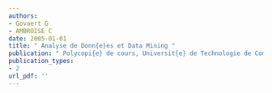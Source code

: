 ```yaml
---
authors: 
- Govaert G 
- AMBROISE C 
date: 2005-01-01
title: " Analyse de Donn{e}es et Data Mining "
publication: " Polycopi{e} de cours, Universit{e} de Technologie de Compi{e}gne "
publication_types:
- 2
url_pdf: ''
---
```

